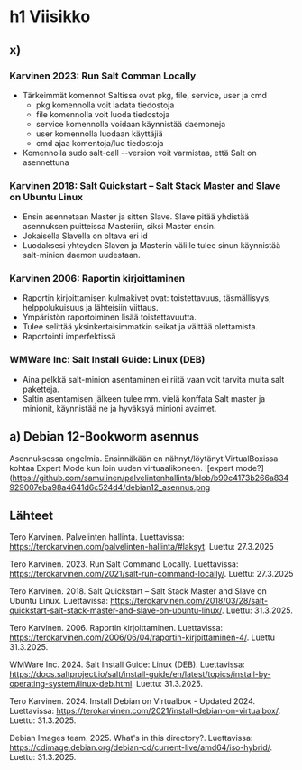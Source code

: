 # h1 Viisikko
## x)
### Karvinen 2023: Run Salt Comman Locally
- Tärkeimmät komennot Saltissa ovat pkg, file, service, user ja cmd
  - pkg komennolla voit ladata tiedostoja
  - file komennolla voit luoda tiedostoja
  - service komennolla voidaan käynnistää daemoneja
  - user komennolla luodaan käyttäjiä
  - cmd ajaa komentoja/luo tiedostoja
- Komennolla sudo salt-call --version voit varmistaa, että Salt on asennettuna

### Karvinen 2018: Salt Quickstart – Salt Stack Master and Slave on Ubuntu Linux
- Ensin asennetaan Master ja sitten Slave. Slave pitää yhdistää asennuksen puitteissa Masteriin, siksi Master ensin.
- Jokaisella Slavella on oltava eri id
- Luodaksesi yhteyden Slaven ja Masterin välille tulee sinun käynnistää salt-minion daemon uudestaan.

### Karvinen 2006: Raportin kirjoittaminen
- Raportin kirjoittamisen kulmakivet ovat: toistettavuus, täsmällisyys, helppolukuisuus ja lähteisiin viittaus.
- Ympäristön raportoiminen lisää toistettavuutta.
- Tulee selittää yksinkertaisimmatkin seikat ja välttää olettamista.
- Raportointi imperfektissä

### WMWare Inc: Salt Install Guide: Linux (DEB)
- Aina pelkkä salt-minion asentaminen ei riitä vaan voit tarvita muita salt paketteja.
- Saltin asentamisen jälkeen tulee mm. vielä konffata Salt master ja minionit, käynnistää ne ja hyväksyä minioni avaimet.

## a) Debian 12-Bookworm asennus
Asennuksessa ongelmia. Ensinnäkään en nähnyt/löytänyt VirtualBoxissa kohtaa Expert Mode kun loin uuden virtuaalikoneen. 
![expert mode?](https://github.com/samulinen/palvelintenhallinta/blob/b99c4173b266a834929007eba98a4641d6c524d4/debian12_asennus.png

## Lähteet
Tero Karvinen. Palvelinten hallinta. Luettavissa: https://terokarvinen.com/palvelinten-hallinta/#laksyt. Luettu: 27.3.2025

Tero Karvinen. 2023. Run Salt Command Locally. Luettavissa: https://terokarvinen.com/2021/salt-run-command-locally/. Luettu: 27.3.2025

Tero Karvinen. 2018. Salt Quickstart – Salt Stack Master and Slave on Ubuntu Linux. Luettavissa: https://terokarvinen.com/2018/03/28/salt-quickstart-salt-stack-master-and-slave-on-ubuntu-linux/. Luettu: 31.3.2025.

Tero Karvinen. 2006. Raportin kirjoittaminen. Luettavissa: https://terokarvinen.com/2006/06/04/raportin-kirjoittaminen-4/. Luettu 31.3.2025.

WMWare Inc. 2024. Salt Install Guide: Linux (DEB). Luettavissa: https://docs.saltproject.io/salt/install-guide/en/latest/topics/install-by-operating-system/linux-deb.html. Luettu: 31.3.2025.

Tero Karvinen. 2024. Install Debian on Virtualbox - Updated 2024. Luettavissa: https://terokarvinen.com/2021/install-debian-on-virtualbox/. Luettu: 31.3.2025.

Debian Images team. 2025. What's in this directory?. Luettavissa: https://cdimage.debian.org/debian-cd/current-live/amd64/iso-hybrid/. Luettu: 31.3.2025.
